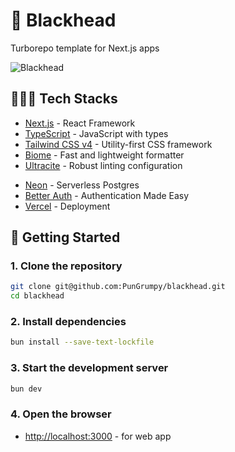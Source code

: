 # 🎩 Blackhead

Turborepo template for Next.js apps

<picture>
  <source
    srcset="./public/preview-dark.png"
    media="(prefers-color-scheme: dark)"
  />
    <source
    srcset="./public/preview-light.png"
    media="(prefers-color-scheme: light), (prefers-color-scheme: no-preference)"
  />
  <img src="./public/preview-light.png" alt="Blackhead" />
</picture>

## 🧑🏻‍💻 Tech Stacks

- [Next.js](https://nextjs.org/) - React Framework
- [TypeScript](https://www.typescriptlang.org/) - JavaScript with types
- [Tailwind CSS v4](https://tailwindcss.com/) - Utility-first CSS framework
- [Biome](https://biomejs.dev/) - Fast and lightweight formatter
- [Ultracite](https://www.ultracite.dev/) - Robust linting configuration
<!-- - [Docker](https://www.docker.com/) & [Docker Compose](https://docs.docker.com/compose/) - Containerization (optional) -->
- [Neon](https://neon.tech/) - Serverless Postgres
- [Better Auth](https://www.better-auth.com/) - Authentication Made Easy
- [Vercel](https://vercel.com/) - Deployment

## 🚀 Getting Started

### 1. Clone the repository

```bash
git clone git@github.com:PunGrumpy/blackhead.git
cd blackhead
```

### 2. Install dependencies

```bash
bun install --save-text-lockfile
```

### 3. Start the development server

```bash
bun dev
```

### 4. Open the browser

- [http://localhost:3000](http://localhost:3000) - for web app
<!-- - [http://localhost:3001](http://localhost:3001) - for API -->